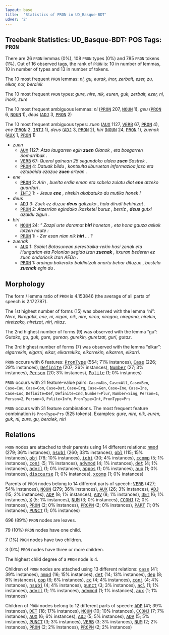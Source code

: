 ```yaml
---
layout: base
title:  'Statistics of PRON in UD_Basque-BDT'
udver: '2'
---
```


## Treebank Statistics: UD_Basque-BDT: POS Tags: `PRON`

There are 26 `PRON` lemmas (0%), 108 `PRON` types (0%) and 785 `PRON` tokens (1%).
Out of 16 observed tags, the rank of `PRON` is: 10 in number of lemmas, 10 in number of types and 13 in number of tokens.

The 10 most frequent `PRON` lemmas: <em>ni, gu, eurak, inor, zerbait, ezer, zu, elkar, nor, beraiek</em>

The 10 most frequent `PRON` types:  <em>gure, nire, nik, euren, guk, zerbait, ezer, ni, inork, zure</em>

The 10 most frequent ambiguous lemmas: <em>ni</em> (<tt><a href="eu_bdt-pos-PRON.html">PRON</a></tt> 207, <tt><a href="eu_bdt-pos-NOUN.html">NOUN</a></tt> 1), <em>geu</em> (<tt><a href="eu_bdt-pos-PRON.html">PRON</a></tt> 6, <tt><a href="eu_bdt-pos-NOUN.html">NOUN</a></tt> 1), <em>deus</em> (<tt><a href="eu_bdt-pos-ADJ.html">ADJ</a></tt> 3, <tt><a href="eu_bdt-pos-PRON.html">PRON</a></tt> 2)

The 10 most frequent ambiguous types:  <em>zuen</em> (<tt><a href="eu_bdt-pos-AUX.html">AUX</a></tt> 1127, <tt><a href="eu_bdt-pos-VERB.html">VERB</a></tt> 67, <tt><a href="eu_bdt-pos-PRON.html">PRON</a></tt> 4), <em>ene</em> (<tt><a href="eu_bdt-pos-PRON.html">PRON</a></tt> 2, <tt><a href="eu_bdt-pos-INTJ.html">INTJ</a></tt> 1), <em>deus</em> (<tt><a href="eu_bdt-pos-ADJ.html">ADJ</a></tt> 3, <tt><a href="eu_bdt-pos-PRON.html">PRON</a></tt> 2), <em>hiri</em> (<tt><a href="eu_bdt-pos-NOUN.html">NOUN</a></tt> 24, <tt><a href="eu_bdt-pos-PRON.html">PRON</a></tt> 1), <em>zuenak</em> (<tt><a href="eu_bdt-pos-AUX.html">AUX</a></tt> 1, <tt><a href="eu_bdt-pos-PRON.html">PRON</a></tt> 1)


* <em>zuen</em>
  * <tt><a href="eu_bdt-pos-AUX.html">AUX</a></tt> 1127: <em>Atzo laugarren egin <b>zuen</b> Olanok , eta bosgarren Somarribak .</em>
  * <tt><a href="eu_bdt-pos-VERB.html">VERB</a></tt> 67: <em>Querol gainean 25 segundoko aldea <b>zuen</b> Sastrek .</em>
  * <tt><a href="eu_bdt-pos-PRON.html">PRON</a></tt> 4: <em>Datuak bildu , kontsulta liburuetan informazioa jaso eta eztabaida ezazue <b>zuen</b> artean .</em>
* <em>ene</em>
  * <tt><a href="eu_bdt-pos-PRON.html">PRON</a></tt> 2: <em>Arin , buelta erdia eman eta sabela zulatu diot <b>ene</b> atzeko guardari .</em>
  * <tt><a href="eu_bdt-pos-INTJ.html">INTJ</a></tt> 1: <em>- Jesus <b>ene</b> , nirekin akabatuko du mutiko honek !</em>
* <em>deus</em>
  * <tt><a href="eu_bdt-pos-ADJ.html">ADJ</a></tt> 3: <em>Zuek ez duzue <b>deus</b> galtzeko , hala dirudi behintzat .</em>
  * <tt><a href="eu_bdt-pos-PRON.html">PRON</a></tt> 2: <em>Atzerrian egindako ikasketei buruz , berriz , <b>deus</b> gutxi azaldu zigun .</em>
* <em>hiri</em>
  * <tt><a href="eu_bdt-pos-NOUN.html">NOUN</a></tt> 24: <em>" Zazpi urte daramat <b>hiri</b> honetan , eta hona gauza askok lotzen naute :</em>
  * <tt><a href="eu_bdt-pos-PRON.html">PRON</a></tt> 1: <em>- Zer esan nian nik <b>hiri</b> ... ?</em>
* <em>zuenak</em>
  * <tt><a href="eu_bdt-pos-AUX.html">AUX</a></tt> 1: <em>Sobiet Batasunean perestroika-rekin hasi zenak eta Hungarian eta Polonian segida izan <b>zuenak</b> , itxuran bederen ez zuen ondoriorik izan AEDn .</em>
  * <tt><a href="eu_bdt-pos-PRON.html">PRON</a></tt> 1: <em>oraingo bakerako baldintzak onartu behar dituzue , bestela <b>zuenak</b> egin du .</em>

## Morphology

The form / lemma ratio of `PRON` is 4.153846 (the average of all parts of speech is 2.172787).

The 1st highest number of forms (15) was observed with the lemma “ni”: <em>Nere, Niregatik, ene, ni, nigan, nik, nire, nirea, niregan, niregana, nirekin, niretzako, niretzat, niri, nitaz</em>.

The 2nd highest number of forms (9) was observed with the lemma “gu”: <em>Gutako, gu, guk, gure, gurean, gurekin, guretzat, guri, gutaz</em>.

The 3rd highest number of forms (7) was observed with the lemma “elkar”: <em>elgarrekin, elgarri, elkar, elkarrekiko, elkarrekin, elkarren, elkarri</em>.

`PRON` occurs with 6 features: <tt><a href="eu_bdt-feat-PronType.html">PronType</a></tt> (554; 71% instances), <tt><a href="eu_bdt-feat-Case.html">Case</a></tt> (226; 29% instances), <tt><a href="eu_bdt-feat-Definite.html">Definite</a></tt> (207; 26% instances), <tt><a href="eu_bdt-feat-Number.html">Number</a></tt> (27; 3% instances), <tt><a href="eu_bdt-feat-Person.html">Person</a></tt> (20; 3% instances), <tt><a href="eu_bdt-feat-Polite.html">Polite</a></tt> (1; 0% instances)

`PRON` occurs with 21 feature-value pairs: `Case=Abs`, `Case=All`, `Case=Ben`, `Case=Cau`, `Case=Com`, `Case=Dat`, `Case=Erg`, `Case=Gen`, `Case=Ine`, `Case=Ins`, `Case=Loc`, `Definite=Def`, `Definite=Ind`, `Number=Plur`, `Number=Sing`, `Person=1`, `Person=2`, `Person=3`, `Polite=Infm`, `PronType=Int`, `PronType=Prs`

`PRON` occurs with 31 feature combinations.
The most frequent feature combination is `PronType=Prs` (525 tokens).
Examples: <em>gure, nire, nik, euren, guk, ni, zure, gu, beraiek, niri</em>


## Relations

`PRON` nodes are attached to their parents using 14 different relations: <tt><a href="eu_bdt-dep-nmod.html">nmod</a></tt> (279; 36% instances), <tt><a href="eu_bdt-dep-nsubj.html">nsubj</a></tt> (260; 33% instances), <tt><a href="eu_bdt-dep-obl.html">obl</a></tt> (115; 15% instances), <tt><a href="eu_bdt-dep-obj.html">obj</a></tt> (78; 10% instances), <tt><a href="eu_bdt-dep-iobj.html">iobj</a></tt> (30; 4% instances), <tt><a href="eu_bdt-dep-ccomp.html">ccomp</a></tt> (5; 1% instances), <tt><a href="eu_bdt-dep-conj.html">conj</a></tt> (5; 1% instances), <tt><a href="eu_bdt-dep-advmod.html">advmod</a></tt> (4; 1% instances), <tt><a href="eu_bdt-dep-det.html">det</a></tt> (4; 1% instances), <tt><a href="eu_bdt-dep-advcl.html">advcl</a></tt> (1; 0% instances), <tt><a href="eu_bdt-dep-appos.html">appos</a></tt> (1; 0% instances), <tt><a href="eu_bdt-dep-aux.html">aux</a></tt> (1; 0% instances), <tt><a href="eu_bdt-dep-discourse.html">discourse</a></tt> (1; 0% instances), <tt><a href="eu_bdt-dep-xcomp.html">xcomp</a></tt> (1; 0% instances)

Parents of `PRON` nodes belong to 14 different parts of speech: <tt><a href="eu_bdt-pos-VERB.html">VERB</a></tt> (427; 54% instances), <tt><a href="eu_bdt-pos-NOUN.html">NOUN</a></tt> (279; 36% instances), <tt><a href="eu_bdt-pos-AUX.html">AUX</a></tt> (26; 3% instances), <tt><a href="eu_bdt-pos-ADJ.html">ADJ</a></tt> (15; 2% instances), <tt><a href="eu_bdt-pos-ADP.html">ADP</a></tt> (8; 1% instances), <tt><a href="eu_bdt-pos-ADV.html">ADV</a></tt> (8; 1% instances), <tt><a href="eu_bdt-pos-DET.html">DET</a></tt> (6; 1% instances), <tt><a href="eu_bdt-pos-X.html">X</a></tt> (5; 1% instances), <tt><a href="eu_bdt-pos-NUM.html">NUM</a></tt> (3; 0% instances), <tt><a href="eu_bdt-pos-CCONJ.html">CCONJ</a></tt> (2; 0% instances), <tt><a href="eu_bdt-pos-PRON.html">PRON</a></tt> (2; 0% instances), <tt><a href="eu_bdt-pos-PROPN.html">PROPN</a></tt> (2; 0% instances), <tt><a href="eu_bdt-pos-PART.html">PART</a></tt> (1; 0% instances), <tt><a href="eu_bdt-pos-PUNCT.html">PUNCT</a></tt> (1; 0% instances)

696 (89%) `PRON` nodes are leaves.

79 (10%) `PRON` nodes have one child.

7 (1%) `PRON` nodes have two children.

3 (0%) `PRON` nodes have three or more children.

The highest child degree of a `PRON` node is 4.

Children of `PRON` nodes are attached using 13 different relations: <tt><a href="eu_bdt-dep-case.html">case</a></tt> (41; 39% instances), <tt><a href="eu_bdt-dep-nmod.html">nmod</a></tt> (16; 15% instances), <tt><a href="eu_bdt-dep-det.html">det</a></tt> (14; 13% instances), <tt><a href="eu_bdt-dep-dep.html">dep</a></tt> (8; 8% instances), <tt><a href="eu_bdt-dep-cop.html">cop</a></tt> (6; 6% instances), <tt><a href="eu_bdt-dep-cc.html">cc</a></tt> (4; 4% instances), <tt><a href="eu_bdt-dep-conj.html">conj</a></tt> (4; 4% instances), <tt><a href="eu_bdt-dep-nsubj.html">nsubj</a></tt> (4; 4% instances), <tt><a href="eu_bdt-dep-punct.html">punct</a></tt> (3; 3% instances), <tt><a href="eu_bdt-dep-acl.html">acl</a></tt> (1; 1% instances), <tt><a href="eu_bdt-dep-advcl.html">advcl</a></tt> (1; 1% instances), <tt><a href="eu_bdt-dep-advmod.html">advmod</a></tt> (1; 1% instances), <tt><a href="eu_bdt-dep-aux.html">aux</a></tt> (1; 1% instances)

Children of `PRON` nodes belong to 12 different parts of speech: <tt><a href="eu_bdt-pos-ADP.html">ADP</a></tt> (41; 39% instances), <tt><a href="eu_bdt-pos-DET.html">DET</a></tt> (18; 17% instances), <tt><a href="eu_bdt-pos-NOUN.html">NOUN</a></tt> (10; 10% instances), <tt><a href="eu_bdt-pos-CCONJ.html">CCONJ</a></tt> (7; 7% instances), <tt><a href="eu_bdt-pos-AUX.html">AUX</a></tt> (6; 6% instances), <tt><a href="eu_bdt-pos-ADJ.html">ADJ</a></tt> (5; 5% instances), <tt><a href="eu_bdt-pos-ADV.html">ADV</a></tt> (5; 5% instances), <tt><a href="eu_bdt-pos-PUNCT.html">PUNCT</a></tt> (3; 3% instances), <tt><a href="eu_bdt-pos-VERB.html">VERB</a></tt> (3; 3% instances), <tt><a href="eu_bdt-pos-NUM.html">NUM</a></tt> (2; 2% instances), <tt><a href="eu_bdt-pos-PRON.html">PRON</a></tt> (2; 2% instances), <tt><a href="eu_bdt-pos-PROPN.html">PROPN</a></tt> (2; 2% instances)

